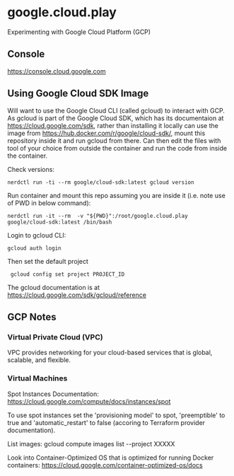 # google.cloud.play
Experimenting with Google Cloud Platform (GCP)

## Console

https://console.cloud.google.com


## Using Google Cloud SDK Image

Will want to use the Google Cloud CLI (called gcloud) to interact with GCP. As gcloud is part of the Google Cloud SDK, which has its documentaion
at https://cloud.google.com/sdk, rather than installing it locally can use the image from https://hub.docker.com/r/google/cloud-sdk/, mount this
repository inside it and run gcloud from there. Can then edit the files with tool of your choice from outside the container and run the code from
inside the container.

Check versions:

    nerdctl run -ti --rm google/cloud-sdk:latest gcloud version

Run container and mount this repo assuming you are inside it (i.e. note use of PWD in below command):

    nerdctl run -it --rm  -v "${PWD}":/root/google.cloud.play google/cloud-sdk:latest /bin/bash

Login to gcloud CLI:

    gcloud auth login

Then set the default project

     gcloud config set project PROJECT_ID


The gcloud documentation is at https://cloud.google.com/sdk/gcloud/reference

## GCP Notes ##



### Virtual Private Cloud (VPC) ###

VPC provides networking for your cloud-based services that is global, scalable, and flexible.




### Virtual Machines ###

Spot Instances Documentation: https://cloud.google.com/compute/docs/instances/spot

To use spot instances set the 'provisioning model' to spot, 'preemptible' to true and 'automatic_restart' to false (accoring to Terraform provider documentation).

List images: gcloud compute images list --project XXXXX

Look into Container-Optimized OS that is optimized for running Docker containers: https://cloud.google.com/container-optimized-os/docs
